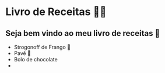 # Livro de Receitas :woman_cook:

## Seja bem vindo ao meu livro de receitas :wave:  

- Strogonoff de Frango :baby_chick:
- Pavê :chocolate_bar:
- Bolo de chocolate
- 
